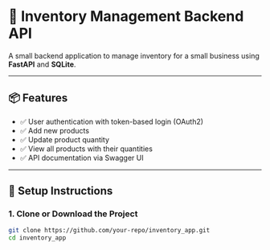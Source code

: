# 🧾 Inventory Management Backend API

A small backend application to manage inventory for a small business using **FastAPI** and **SQLite**.

---

## 📦 Features

- ✅ User authentication with token-based login (OAuth2)
- ✅ Add new products
- ✅ Update product quantity
- ✅ View all products with their quantities
- ✅ API documentation via Swagger UI

---

## 🚀 Setup Instructions

### 1. Clone or Download the Project

```bash
git clone https://github.com/your-repo/inventory_app.git
cd inventory_app

